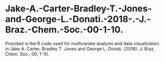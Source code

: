 # Jake-A.-Carter-Bradley-T.-Jones-and-George-L.-Donati.-2018-.-J.-Braz.-Chem.-Soc.-00-1-10.
Provided is the R code used for multivariate analysis and data visualization in Jake A. Carter, Bradley T. Jones and George L. Donati. (2018). J. Braz. Chem. Soc., 00, 1-10.
